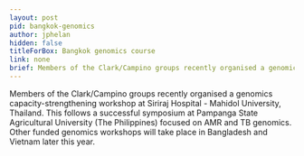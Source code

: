 ```yaml
---
layout: post
pid: bangkok-genomics
author: jphelan
hidden: false
titleForBox: Bangkok genomics course
link: none
brief: Members of the Clark/Campino groups recently organised a genomics capacity-strengthening workshop at Siriraj Hospital - Mahidol University, Thailand. This follows a successful symposium at Pampanga State Agricultural University (The Philippines) focused on AMR and TB genomics. Other funded genomics workshops will take place in Bangladesh and Vietnam later this year.
---
```

Members of the Clark/Campino groups recently organised a genomics capacity-strengthening workshop at Siriraj Hospital - Mahidol University, Thailand. This follows a successful symposium at Pampanga State Agricultural University (The Philippines) focused on AMR and TB genomics. Other funded genomics workshops will take place in Bangladesh and Vietnam later this year.